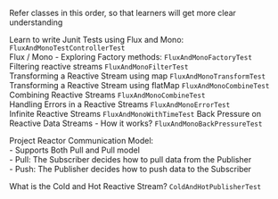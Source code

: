 Refer classes in this order, so that learners will get more clear understanding

Learn to write Junit Tests using Flux and Mono: `FluxAndMonoTestControllerTest`  
Flux / Mono - Exploring Factory methods: `FluxAndMonoFactoryTest`  
Filtering reactive streams `FluxAndMonoFilterTest`  
Transforming a Reactive Stream using map `FluxAndMonoTransformTest`  
Transforming a Reactive Stream using flatMap `FluxAndMonoCombineTest`  
Combining Reactive Streams `FluxAndMonoCombineTest`  
Handling Errors in a Reactive Streams `FluxAndMonoErrorTest`  
Infinite Reactive Streams `FluxAndMonoWithTimeTest`
Back Pressure on Reactive Data Streams - How it works? `FluxAndMonoBackPressureTest`  

Project Reactor Communication Model:  
    - Supports Both Pull and Pull model  
    - Pull: The Subscriber decides how to pull data from the Publisher  
    - Push: The Publisher decides how to push data to the Subscriber  

What is the Cold and Hot Reactive Stream? `ColdAndHotPublisherTest`  

